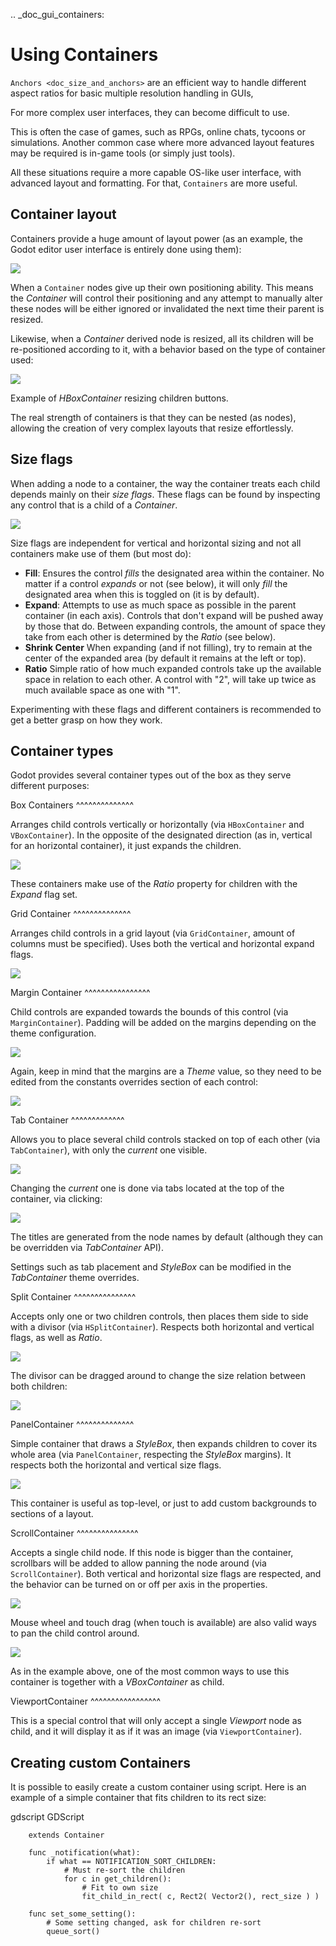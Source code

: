 .. _doc_gui_containers:

Using Containers
================

`Anchors <doc_size_and_anchors>` are an efficient way to handle
different aspect ratios for basic multiple resolution handling in GUIs,

For more complex user interfaces, they can become difficult to use.

This is often the case of games, such as RPGs, online chats, tycoons or simulations. Another
common case where more advanced layout features may be required is in-game tools (or simply just tools).

All these situations require a more capable OS-like user interface, with advanced layout and formatting.
For that, `Containers` are more useful.

Container layout
----------------

Containers provide a huge amount of layout power (as an example, the Godot editor user interface is entirely done using them):

   ![](img/godot_containers.png)

When a `Container` nodes give up their
own positioning ability. This means the *Container* will control their positioning and any attempt to manually alter these
nodes will be either ignored or invalidated the next time their parent is resized.

Likewise, when a *Container* derived node is resized, all its children will be re-positioned according to it,
with a behavior based on the type of container used:

   ![](img/container_example.gif)

Example of *HBoxContainer* resizing children buttons.

The real strength of containers is that they can be nested (as nodes), allowing the creation of very complex layouts that resize effortlessly.

Size flags
----------

When adding a node to a container, the way the container treats each child depends mainly on their *size flags*. These flags
can be found by inspecting any control that is a child of a *Container*.

   ![](img/container_size_flags.png)

Size flags are independent for vertical and horizontal sizing and not all containers make use of them (but most do):

* **Fill**: Ensures the control *fills* the designated area within the container. No matter if
  a control *expands* or not (see below), it will only *fill* the designated area when this is toggled on (it is by default).
* **Expand**: Attempts to use as much space as possible in the parent container (in each axis).
  Controls that don't expand will be pushed away by those that do. Between expanding controls, the
  amount of space they take from each other is determined by the *Ratio* (see below).
* **Shrink Center** When expanding (and if not filling), try to remain at the center of the expanded
  area (by default it remains at the left or top).
* **Ratio** Simple ratio of how much expanded controls take up the available space in relation to each
  other. A control with "2", will take up twice as much available space as one with "1".

Experimenting with these flags and different containers is recommended to get a better grasp on how they work.

Container types
---------------

Godot provides several container types out of the box as they serve different purposes:

Box Containers
^^^^^^^^^^^^^^

Arranges child controls vertically or horizontally (via `HBoxContainer` and
`VBoxContainer`). In the opposite of the designated direction
(as in, vertical for an horizontal container), it just expands the children.

   ![](img/containers_box.png)

These containers make use of the *Ratio* property for children with the *Expand* flag set.

Grid Container
^^^^^^^^^^^^^^

Arranges child controls in a grid layout (via `GridContainer`, amount
of columns must be specified). Uses both the vertical and horizontal expand flags.

   ![](img/containers_grid.png)

Margin Container
^^^^^^^^^^^^^^^^

Child controls are expanded towards the bounds of this control (via
`MarginContainer`). Padding will be added on the margins
depending on the theme configuration.

   ![](img/containers_margin.png)

Again, keep in mind that the margins are a *Theme* value, so they need to be edited from the
constants overrides section of each control:

   ![](img/containers_margin_constants.png)

Tab Container
^^^^^^^^^^^^^

Allows you to place several child controls stacked on top of each other (via
`TabContainer`), with only the *current* one visible.

   ![](img/containers_tab.png)

Changing the *current* one is done via tabs located at the top of the container, via clicking:

   ![](img/containers_tab_click.gif)

The titles are generated from the node names by default (although they can be overridden via *TabContainer* API).

Settings such as tab placement and *StyleBox* can be modified in the *TabContainer* theme overrides.

Split Container
^^^^^^^^^^^^^^^

Accepts only one or two children controls, then places them side to side with a divisor
(via `HSplitContainer`).
Respects both horizontal and vertical flags, as well as *Ratio*.

   ![](img/containers_split.png)

The divisor can be dragged around to change the size relation between both children:

   ![](img/containers_split_drag.gif)


PanelContainer
^^^^^^^^^^^^^^

Simple container that draws a *StyleBox*, then expands children to cover its whole area
(via `PanelContainer`, respecting the *StyleBox* margins).
It respects both the horizontal and vertical size flags.

   ![](img/containers_panel.png)

This container is useful as top-level, or just to add custom backgrounds to sections of a layout.

ScrollContainer
^^^^^^^^^^^^^^^

Accepts a single child node. If this node is bigger than the container, scrollbars will be added
to allow panning the node around (via `ScrollContainer`). Both
vertical and horizontal size flags are respected, and the behavior can be turned on or off
per axis in the properties.

   ![](img/containers_scroll.png)

Mouse wheel and touch drag (when touch is available) are also valid ways to pan the child control around.

   ![](img/containers_center_pan.gif)

As in the example above, one of the most common ways to use this container is together with a *VBoxContainer* as child.


ViewportContainer
^^^^^^^^^^^^^^^^^

This is a special control that will only accept a single *Viewport* node as child, and it will display
it as if it was an image (via `ViewportContainer`).

Creating custom Containers
--------------------------

It is possible to easily create a custom container using script. Here is an example of a simple container that fits children
to its rect size:

gdscript GDScript

```
    extends Container

    func _notification(what):
        if what == NOTIFICATION_SORT_CHILDREN:
            # Must re-sort the children
            for c in get_children():
                # Fit to own size
                fit_child_in_rect( c, Rect2( Vector2(), rect_size ) )

    func set_some_setting():
        # Some setting changed, ask for children re-sort
        queue_sort()
```
